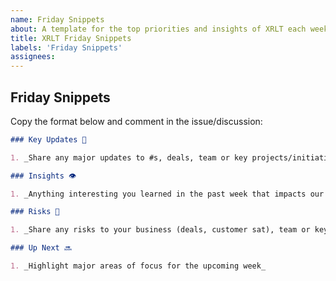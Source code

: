 ```yaml
---
name: Friday Snippets
about: A template for the top priorities and insights of XRLT each week
title: XRLT Friday Snippets
labels: 'Friday Snippets'
assignees: 
---
```


## Friday Snippets

Copy the format below and comment in the issue/discussion:
```markdown
### Key Updates 🔑

1. _Share any major updates to #s, deals, team or key projects/initiatives_

### Insights 👁

1. _Anything interesting you learned in the past week that impacts our business_

### Risks 🛑

1. _Share any risks to your business (deals, customer sat), team or key projects/initiatives_

### Up Next 🔜

1. _Highlight major areas of focus for the upcoming week_

```
